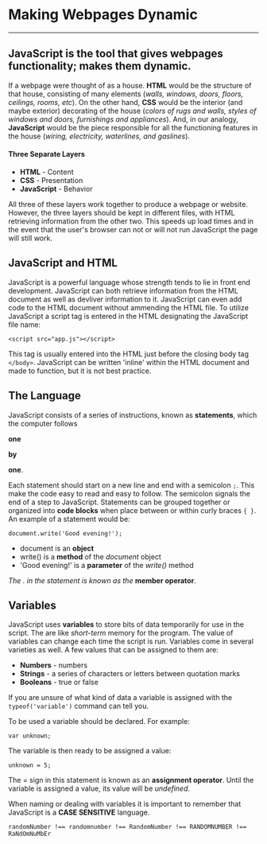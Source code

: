 # Making Webpages Dynamic

---

## JavaScript is the tool that gives webpages functionality; makes them dynamic.

If a webpage were thought of as a house. **HTML** would be the structure of that house, consisting of many elements (_walls, windows, doors, floors, ceilings, rooms, etc_). On the other hand, **CSS** would be the interior (and maybe exterior) decorating of the house (_colors of rugs and walls, styles of windows and doors, furnishings and appliances_). And, in our analogy, **JavaScript** would be the piece responsible for all the functioning features in the house (_wiring, electricity, waterlines, and gaslines_).

#### Three Separate Layers

- **HTML** - Content
- **CSS** - Presentation
- **JavaScript** - Behavior

All three of these layers work together to produce a webpage or website. However, the three layers should be kept in different files, with HTML retrieving information from the other two. This speeds up load times and in the event that the user's browser can not or will not run JavaScript the page will still work.

## JavaScript and HTML

JavaScript is a powerful language whose strength tends to lie in front end development. JavaScript can both retrieve information from the HTML document as well as devliver information to it. JavaScript can even add code to the HTML document without ammending the HTML file. To utilize JavaScript a script tag is entered in the HTML designating the JavaScript file name:

```
<script src="app.js"></script>
```

This tag is usually entered into the HTML just before the closing body tag `</body>`. JavaScript can be written 'inline' within the HTML document and made to function, but it is not best practice.

## The Language

JavaScript consists of a series of instructions, known as **statements**, which the computer follows

**one**

**by**

**one**.

Each statement should start on a new line and end with a semicolon `;`. This make the code easy to read and easy to follow. The semicolon signals the end of a step to JavaScript. Statements can be grouped together or organized into **code blocks** when place between or within curly braces `{ }`.
An example of a statement would be:

```
document.write('Good evening!');
```

- document is an **object**
- write() is a **method** of the _document_ object
- 'Good evening!' is a **parameter** of the _write()_ method

_The . in the statement is known as the_ **member operator**.

## Variables

JavaScript uses **variables** to store bits of data temporarily for use in the script. The are like _short-term_ memory for the program. The value of variables can change each time the script is run. Variables come in several varieties as well. A few values that can be assigned to them are:

- **Numbers** - numbers
- **Strings** - a series of characters or letters between quotation marks
- **Booleans** - true or false

If you are unsure of what kind of data a variable is assigned with the `typeof('variable')` command can tell you.

To be used a variable should be declared. For example:

```
var unknown;
```

The variable is then ready to be assigned a value:

```
unknown = 5;
```

The = sign in this statement is known as an **assignment operator**. Until the variable is assigned a value, its value will be _undefined_.

When naming or dealing with variables it is important to remember that JavaScript is a **CASE SENSITIVE** language.

```
randomNumber !== randomnumber !== RandomNumber !== RANDOMNUMBER !== RaNdOmNuMbEr
```
